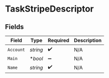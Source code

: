 # TaskStripeDescriptor


## Fields

| Field              | Type               | Required           | Description        |
| ------------------ | ------------------ | ------------------ | ------------------ |
| `Account`          | *string*           | :heavy_check_mark: | N/A                |
| `Main`             | **bool*            | :heavy_minus_sign: | N/A                |
| `Name`             | *string*           | :heavy_check_mark: | N/A                |